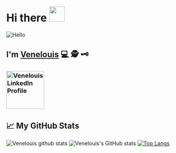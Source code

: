 
# Hi there <img src="https://media.giphy.com/media/hvRJCLFzcasrR4ia7z/giphy.gif" width="40px"> 
![Hello](https://media.giphy.com/media/MC6eSuC3yypCU/giphy.gif) 
## I'm [Venelouis](https://www.facebook.com/venelouisp) 💻 🕵️ 🗝️
### <a href="https://www.linkedin.com/in/venelouis/" target="_blank"><img src="https://content.linkedin.com/content/dam/me/business/en-us/amp/brand-site/v2/bg/Chinese-LI-Logo.svg.original.svg" alt="Venelouis LinkedIn Profile" width="100" ></a>

## &#x1f4c8; My GitHub Stats
 
![Venelouis github stats](https://github-readme-stats.vercel.app/api?username=venelouis&show_icons=true&theme=radical&count_private=true)
![Venelouis's GitHub stats](https://github-readme-stats.vercel.app/api?username=venelouis\&show_icons=true\&show=reviews,discussions_started,discussions_answered,prs_merged,prs_merged_percentage&theme=radical)
[![Top Langs](https://github-readme-stats.vercel.app/api/top-langs/?username=venelouis&layout=compact&theme=tokyonight)](https://github.com/venelouis)


